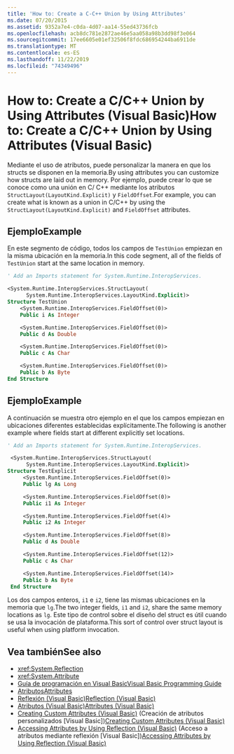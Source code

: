 ```yaml
---
title: 'How to: Create a C-C++ Union by Using Attributes'
ms.date: 07/20/2015
ms.assetid: 9352a7e4-c0da-4d07-aa14-55ed43736fcb
ms.openlocfilehash: acb8dc781e2872ae46e5aa058a98b3dd98f3e064
ms.sourcegitcommit: 17ee6605e01ef32506f8fdc686954244ba6911de
ms.translationtype: MT
ms.contentlocale: es-ES
ms.lasthandoff: 11/22/2019
ms.locfileid: "74349496"
---
```

# <a name="how-to-create-a-cc-union-by-using-attributes-visual-basic"></a><span data-ttu-id="6def3-102">How to: Create a C/C++ Union by Using Attributes (Visual Basic)</span><span class="sxs-lookup"><span data-stu-id="6def3-102">How to: Create a C/C++ Union by Using Attributes (Visual Basic)</span></span>

<span data-ttu-id="6def3-103">Mediante el uso de atributos, puede personalizar la manera en que los structs se disponen en la memoria.</span><span class="sxs-lookup"><span data-stu-id="6def3-103">By using attributes you can customize how structs are laid out in memory.</span></span> <span data-ttu-id="6def3-104">Por ejemplo, puede crear lo que se conoce como una unión en C/ C++ mediante los atributos `StructLayout(LayoutKind.Explicit)` y `FieldOffset`.</span><span class="sxs-lookup"><span data-stu-id="6def3-104">For example, you can create what is known as a union in C/C++ by using the `StructLayout(LayoutKind.Explicit)` and `FieldOffset` attributes.</span></span>

## <a name="example"></a><span data-ttu-id="6def3-105">Ejemplo</span><span class="sxs-lookup"><span data-stu-id="6def3-105">Example</span></span>

<span data-ttu-id="6def3-106">En este segmento de código, todos los campos de `TestUnion` empiezan en la misma ubicación en la memoria.</span><span class="sxs-lookup"><span data-stu-id="6def3-106">In this code segment, all of the fields of `TestUnion` start at the same location in memory.</span></span>

```vb
' Add an Imports statement for System.Runtime.InteropServices.

<System.Runtime.InteropServices.StructLayout(
      System.Runtime.InteropServices.LayoutKind.Explicit)>
Structure TestUnion
    <System.Runtime.InteropServices.FieldOffset(0)>
    Public i As Integer

    <System.Runtime.InteropServices.FieldOffset(0)>
    Public d As Double

    <System.Runtime.InteropServices.FieldOffset(0)>
    Public c As Char

    <System.Runtime.InteropServices.FieldOffset(0)>
    Public b As Byte
End Structure
```

## <a name="example"></a><span data-ttu-id="6def3-107">Ejemplo</span><span class="sxs-lookup"><span data-stu-id="6def3-107">Example</span></span>

<span data-ttu-id="6def3-108">A continuación se muestra otro ejemplo en el que los campos empiezan en ubicaciones diferentes establecidas explícitamente.</span><span class="sxs-lookup"><span data-stu-id="6def3-108">The following is another example where fields start at different explicitly set locations.</span></span>

```vb
' Add an Imports statement for System.Runtime.InteropServices.

 <System.Runtime.InteropServices.StructLayout(
      System.Runtime.InteropServices.LayoutKind.Explicit)>
Structure TestExplicit
     <System.Runtime.InteropServices.FieldOffset(0)>
     Public lg As Long

     <System.Runtime.InteropServices.FieldOffset(0)>
     Public i1 As Integer

     <System.Runtime.InteropServices.FieldOffset(4)>
     Public i2 As Integer

     <System.Runtime.InteropServices.FieldOffset(8)>
     Public d As Double

     <System.Runtime.InteropServices.FieldOffset(12)>
     Public c As Char

     <System.Runtime.InteropServices.FieldOffset(14)>
     Public b As Byte
 End Structure
```

<span data-ttu-id="6def3-109">Los dos campos enteros, `i1` e `i2`, tiene las mismas ubicaciones en la memoria que `lg`.</span><span class="sxs-lookup"><span data-stu-id="6def3-109">The two integer fields, `i1` and `i2`, share the same memory locations as `lg`.</span></span> <span data-ttu-id="6def3-110">Este tipo de control sobre el diseño del struct es útil cuando se usa la invocación de plataforma.</span><span class="sxs-lookup"><span data-stu-id="6def3-110">This sort of control over struct layout is useful when using platform invocation.</span></span>

## <a name="see-also"></a><span data-ttu-id="6def3-111">Vea también</span><span class="sxs-lookup"><span data-stu-id="6def3-111">See also</span></span>

- <xref:System.Reflection>
- <xref:System.Attribute>
- [<span data-ttu-id="6def3-112">Guía de programación en Visual Basic</span><span class="sxs-lookup"><span data-stu-id="6def3-112">Visual Basic Programming Guide</span></span>](../../../../visual-basic/programming-guide/index.md)
- [<span data-ttu-id="6def3-113">Atributos</span><span class="sxs-lookup"><span data-stu-id="6def3-113">Attributes</span></span>](../../../../standard/attributes/index.md)
- [<span data-ttu-id="6def3-114">Reflexión (Visual Basic)</span><span class="sxs-lookup"><span data-stu-id="6def3-114">Reflection (Visual Basic)</span></span>](../../../../visual-basic/programming-guide/concepts/reflection.md)
- [<span data-ttu-id="6def3-115">Atributos (Visual Basic)</span><span class="sxs-lookup"><span data-stu-id="6def3-115">Attributes (Visual Basic)</span></span>](../../../../visual-basic/language-reference/attributes.md)
- <span data-ttu-id="6def3-116">[Creating Custom Attributes (Visual Basic)](../../../../visual-basic/programming-guide/concepts/attributes/creating-custom-attributes.md) (Creación de atributos personalizados [Visual Basic])</span><span class="sxs-lookup"><span data-stu-id="6def3-116">[Creating Custom Attributes (Visual Basic)](../../../../visual-basic/programming-guide/concepts/attributes/creating-custom-attributes.md)</span></span>
- <span data-ttu-id="6def3-117">[Accessing Attributes by Using Reflection (Visual Basic)](../../../../visual-basic/programming-guide/concepts/attributes/accessing-attributes-by-using-reflection.md) (Acceso a atributos mediante reflexión [Visual Basic])</span><span class="sxs-lookup"><span data-stu-id="6def3-117">[Accessing Attributes by Using Reflection (Visual Basic)](../../../../visual-basic/programming-guide/concepts/attributes/accessing-attributes-by-using-reflection.md)</span></span>
